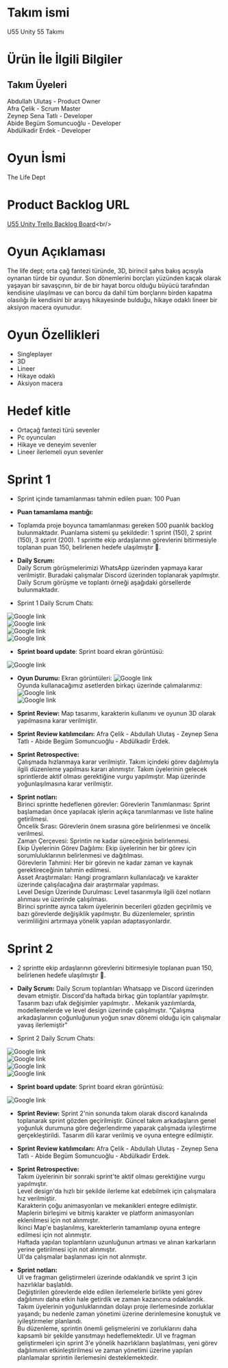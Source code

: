 # Takım ismi
U55 Unity 55 Takımı
# Ürün İle İlgili Bilgiler
## Takım Üyeleri
Abdullah Ulutaş - Product Owner <br/>
Afra Çelik - Scrum Master <br/>
Zeynep Sena Tatlı - Developer <br/>
Abide Begüm Somuncuoğlu - Developer <br/>
Abdülkadir Erdek - Developer <br/>
# Oyun İsmi
The Life Dept
# Product Backlog URL
[U55 Unity Trello Backlog Board](https://trello.com/b/mdPIUhbD/team-board!)<br/>
# Oyun Açıklaması
The life dept; orta çağ fantezi türünde, 3D, birincil şahıs bakış açısıyla oynanan türde bir oyundur. Son dönemlerini borçları yüzünden kaçak olarak yaşayan bir savaşçının, bir de bir hayat borcu olduğu büyücü tarafından kendisine ulaşılması ve can borcu da dahil tüm borçlarını birden kapatma olasılığı ile kendisini bir arayış hikayesinde bulduğu, hikaye odaklı lineer bir aksiyon macera oyunudur. 

# Oyun Özellikleri
- Singleplayer<br/>
- 3D<br/>
- Lineer<br/>
- Hikaye odaklı<br/>
- Aksiyon macera<br/>

# Hedef kitle
- Ortaçağ fantezi türü sevenler<br/>
- Pc oyuncuları<br/>
- Hikaye ve deneyim sevenler<br/>
- Lineer ilerlemeli oyun sevenler<br/>

# Sprint 1
- Sprint içinde tamamlanması tahmin edilen puan: 100 Puan
- **Puan tamamlama mantığı:**
- Toplamda proje boyunca tamamlanması gereken 500 puanlık backlog bulunmaktadır. Puanlama sistemi şu şekildedir: 1 sprint (150), 2 sprint (150), 3 sprint (200). 1 sprintte ekip ardaşlarının görevlerini bitirmesiyle toplanan puan 150, belirlenen hedefe ulaşılmıştır 💫.

- **Daily Scrum:** <br/>Daily Scrum görüşmelerimizi WhatsApp üzerinden yapmaya karar verilmiştir. Buradaki çalışmalar Discord üzerinden toplanarak yapılmıştır. Daily Scrum görüşme ve toplantı örneği aşağıdaki görsellerde bulunmaktadır.<br/>
- Sprint 1 Daily Scrum Chats:
  
![Google link](https://github.com/Afracelik/Grup55/blob/main/images/sprin1-discord2.png)<br/>
![Google link](https://github.com/Afracelik/Grup55/blob/main/images/sprin1.png)<br/>
![Google link](https://github.com/Afracelik/Grup55/blob/main/images/sprint1-%20wp.....png)<br/>
![Google link](https://github.com/Afracelik/Grup55/blob/main/images/sprint1-%20wp2....png)<br/>

- **Sprint board update**: Sprint board ekran görüntüsü:<br/>

![Google link](https://github.com/Afracelik/Grup55/blob/main/images/trello%20sprint1.png)<br/>

- **Oyun Durumu:** Ekran görüntüleri:
![Google link](https://github.com/Afracelik/Grup55/blob/main/images/unity1.png)<br/>
Oyunda kullanacağımız asetlerden birkaçı üzerinde çalımalarımız:<br/>
![Google link](https://github.com/Afracelik/Grup55/blob/main/images/unity%202.png)<br/>
![Google link](https://github.com/Afracelik/Grup55/blob/main/images/unity%203.png)<br/>


- **Sprint Review:** Map tasarımı,  karakterin kullanımı ve oyunun 3D olarak yapılmasına karar verilmiştir.<br/>
- **Sprint Review katılımcıları:** Afra Çelik - Abdullah Ulutaş - Zeynep Sena Tatlı - Abide Begüm Somuncuoğlu - Abdülkadir Erdek.

- **Sprint Retrospective:**<br/>
Çalışmada hızlanmaya karar verilmiştir.
Takım içindeki görev dağılımıyla ilgili düzenleme yapılması kararı alınmıştır.
Takım üyelerinin gelecek sprintlerde aktif olması gerektiğine vurgu yapılmıştır.
Map üzerinde yoğunlaşılmasına karar verilmiştir.
- **Sprint notları:** <br/>
Birinci sprintte hedeflenen görevler:
Görevlerin Tanımlanması: Sprint başlamadan önce yapılacak işlerin açıkça tanımlanması ve liste haline getirilmesi.<br/>
Öncelik Sırası: Görevlerin önem sırasına göre belirlenmesi ve öncelik verilmesi.<br/>
Zaman Çerçevesi: Sprintin ne kadar süreceğinin belirlenmesi.<br/>
Ekip Üyelerinin Görev Dağılımı: Ekip üyelerinin her bir görev için sorumluluklarının belirlenmesi ve dağıtılması.<br/>
Görevlerin Tahmini: Her bir görevin ne kadar zaman ve kaynak gerektireceğinin tahmin edilmesi.<br/>
Asset Araştırmaları: Hangi programların kullanılacağı ve karakter üzerinde çalışılacağına dair araştırmalar yapılması.<br/>
Level Design Üzerinde Durulması: Level tasarımıyla ilgili özel notların alınması ve üzerinde çalışılması.<br/>
Birinci sprintte ayrıca takım üyelerinin becerileri gözden geçirilmiş ve bazı görevlerde değişiklik yapılmıştır. Bu düzenlemeler, sprintin verimliliğini artırmaya yönelik yapılan adaptasyonlardır.<br/>

# Sprint 2
- 2 sprintte ekip ardaşlarının görevlerini bitirmesiyle toplanan puan 150, belirlenen hedefe ulaşılmıştır 💫.

- **Daily Scrum:**  Daily Scrum toplantıları Whatsapp ve Discord üzerinden devam etmiştir. Discord'da haftada birkaç gün toplantılar yapılmıştır. Tasarım bazı ufak değişimler yapılmıştır. . Mekanik yazılımlarda, modellemelerde ve level design üzerinde çalışılmıştır. "Çalışma arkadaşlarının çoğunluğunun yoğun sınav dönemi olduğu için çalışmalar yavaş ilerlemiştir"<br/>
- Sprint 2 Daily Scrum Chats:
  
![Google link](https://github.com/Afracelik/Grup55/blob/main/images/sprint2-1.png)<br/>
![Google link](https://github.com/Afracelik/Grup55/blob/main/images/sprint2-2.png)<br/>
![Google link](https://github.com/Afracelik/Grup55/blob/main/images/sprint2-d1.png)<br/>
![Google link](https://github.com/Afracelik/Grup55/blob/main/images/sprint2-level.png)<br/>

- **Sprint board update**: Sprint board ekran görüntüsü:<br/>

![Google link](https://github.com/Afracelik/Grup55/blob/main/images/sprint2-b1.png)<br/>

- **Sprint Review:** Sprint 2'nin sonunda takım olarak discord kanalında toplanarak sprint gözden geçirilmiştir. Güncel takım arkadaşların genel yoğunluk durumuna göre değerlendirme yaparak çalışmada iyileştirme gerçekleştirildi. Tasarım dili karar verilmiş ve oyuna entegre edilmiştir.<br/>
- **Sprint Review katılımcıları:** Afra Çelik - Abdullah Ulutaş - Zeynep Sena Tatlı - Abide Begüm Somuncuoğlu - Abdülkadir Erdek.

- **Sprint Retrospective:** <br/>
Takım üyelerinin bir sonraki sprint'te aktif olması gerektiğine vurgu yapılmıştır.<br/>
Level design'da hızlı bir şekilde ilerleme kat edebilmek için çalışmalara hız verilmiştir. <br/>
Karakterin çoğu animasyonları ve mekanikleri entegre edilmiştir.<br/>
Maplerin birleşimi ve  bitmiş karakter ve platform animasyonları eklenilmesi için not alınmıştır.<br/>
İkinci Map'e başlanılmış, karekterlerin tamamlanıp oyuna entegre edilmesi için not alınmıştır.<br/>
Haftada yapılan toplantıların uzunluğunun artması ve alınan karkarların yerine getirilmesi için not alınmıştır.<br/>
UI'da çalışmalar başlanması için not alınmıştır.<br/>
- **Sprint notları:** <br/>
UI ve fragman geliştirmeleri üzerinde odaklandık ve sprint 3 için hazırlıklar başlatıldı.<br/>
Değiştirilen görevlerde elde edilen ilerlemelerle birlikte yeni görev dağılımını daha etkin hale getirdik ve zaman kazancına odaklandık.<br/>
Takım üyelerinin yoğunluklarından dolayı proje ilerlemesinde zorluklar yaşandı; bu nedenle zaman yönetimi üzerine derinlemesine konuştuk ve iyileştirmeler planlandı.<br/>
Bu düzenleme, sprintin önemli gelişmelerini ve zorluklarını daha kapsamlı bir şekilde yansıtmayı hedeflemektedir. UI ve fragman geliştirmeleri için sprint 3'e yönelik hazırlıkların başlatılması, yeni görev dağılımının etkinleştirilmesi ve zaman yönetimi üzerine yapılan planlamalar sprintin ilerlemesini desteklemektedir.<br/>


